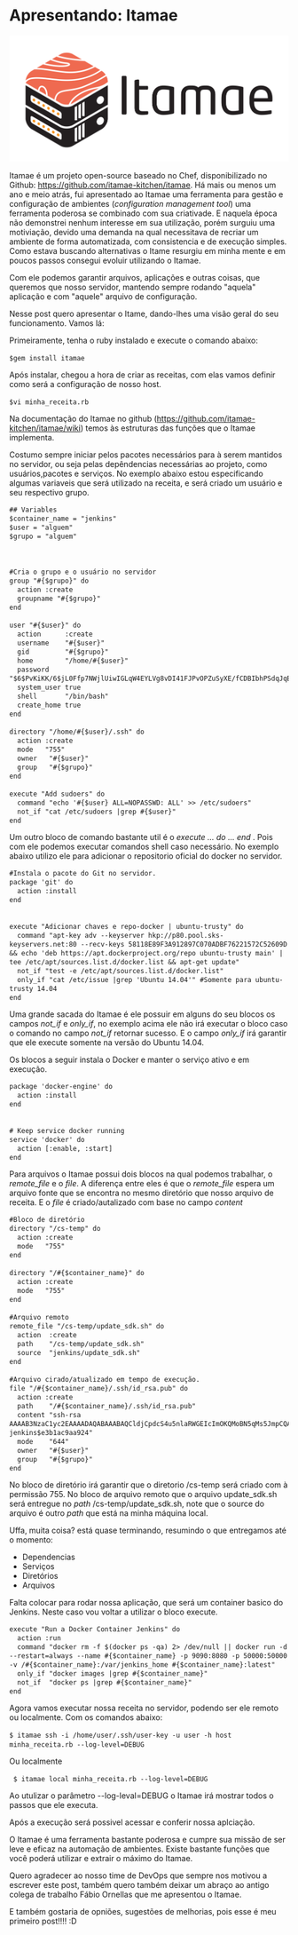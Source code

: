 # Apresentando: Itamae


![Itamae](images/logo_2.png)

Itamae é um projeto open-source baseado no Chef, disponibilizado no Github: https://github.com/itamae-kitchen/itamae. Há mais ou menos um ano e meio atrás, fui apresentado ao Itamae uma ferramenta para gestão e configuração de ambientes (<i>configuration management tool</i>) uma ferramenta poderosa se combinado com sua criativade. E naquela época não demonstrei nenhum interesse em sua utilização, porém surguiu uma motiviação, devido uma demanda na qual necessitava de recriar um ambiente de forma automatizada, com consistencia e de execução simples. Como estava buscando alternativas o Itame resurgiu em minha mente e em poucos passos consegui evoluir utilizando o Itamae.


Com ele podemos garantir arquivos, aplicações e outras coisas, que queremos que nosso servidor, mantendo sempre rodando "aquela" aplicação e com "aquele" arquivo de configuração.


Nesse post quero apresentar o Itame, dando-lhes uma visão geral do seu funcionamento. Vamos lá:

Primeiramente, tenha o ruby instalado e execute o comando abaixo:

`$gem install itamae`

Após instalar, chegou a hora de criar as receitas, com elas vamos definir como será a configuração de nosso host.

`$vi minha_receita.rb`

Na documentação do Itamae no github (https://github.com/itamae-kitchen/itamae/wiki) temos às estruturas das funções que o Itamae implementa.

Costumo sempre iniciar pelos pacotes necessários para à serem mantidos no servidor, ou seja pelas depêndencias necessárias ao projeto, como usuários,pacotes e serviços. No exemplo abaixo estou especificando algumas variaveis que será utilizado na receita, e será criado um usuário e seu respectivo grupo.




```
## Variables
$container_name = "jenkins"
$user = "alguem"
$grupo = "alguem"



#Cria o grupo e o usuário no servidor
group "#{$grupo}" do
  action :create
  groupname "#{$grupo}"
end

user "#{$user}" do
  action      :create
  username    "#{$user}"
  gid         "#{$grupo}"
  home        "/home/#{$user}"
  password    "$6$PvKiKK/6$jL0Ffp7NWjlUiwIGLqW4EYLVg8vDI41FJPvOPZuSyXE/fCDBIbhPSdqJqBUulHqsgZOeciahTU1Ww31o1f56U1"
  system_user true
  shell       "/bin/bash"
  create_home true
end

directory "/home/#{$user}/.ssh" do
  action :create
  mode   "755"
  owner   "#{$user}"
  group   "#{$grupo}"
end

execute "Add sudoers" do
  command "echo '#{$user} ALL=NOPASSWD: ALL' >> /etc/sudoers"
  not_if "cat /etc/sudoers |grep #{$user}"
end

```

Um outro bloco de comando bastante util é o <i>execute ... do ... end </i>. Pois com ele podemos executar comandos shell caso necessário. No exemplo abaixo utilizo ele para adicionar o repositorio oficial do docker no servidor.

```
#Instala o pacote do Git no servidor.
package 'git' do
  action :install
end


execute "Adicionar chaves e repo-docker | ubuntu-trusty" do
  command "apt-key adv --keyserver hkp://p80.pool.sks-keyservers.net:80 --recv-keys 58118E89F3A912897C070ADBF76221572C52609D && echo 'deb https://apt.dockerproject.org/repo ubuntu-trusty main' | tee /etc/apt/sources.list.d/docker.list && apt-get update"
  not_if "test -e /etc/apt/sources.list.d/docker.list"
  only_if "cat /etc/issue |grep 'Ubuntu 14.04'" #Somente para ubuntu-trusty 14.04
end

```

Uma grande sacada do Itamae é ele possuir em alguns do seu blocos os campos <i>not_if</i> e <i>only_if</i>, no exemplo acima ele não irá  executar o bloco caso o comando no campo <i>not_if</i> retornar sucesso. E o campo <i>only_if</i> irá garantir que ele execute somente na versão do Ubuntu 14.04.


Os blocos a seguir instala o Docker e manter o serviço ativo e em execução.

```
package 'docker-engine' do
  action :install
end


# Keep service docker running
service 'docker' do
  action [:enable, :start]
end
```
Para arquivos o Itamae possui dois blocos na qual podemos trabalhar, o <i>remote_file</i> e o <i>file</i>. A diferença entre eles é que o <i>remote_file</i> espera um arquivo fonte que se encontra no mesmo diretório que nosso arquivo de receita. E o <i>file</i> é criado/autalizado com base no campo <i>content</i>


```
#Bloco de diretório
directory "/cs-temp" do
  action :create
  mode   "755"
end

directory "/#{$container_name}" do
  action :create
  mode   "755"
end

#Arquivo remoto
remote_file "/cs-temp/update_sdk.sh" do
  action  :create
  path    "/cs-temp/update_sdk.sh"
  source  "jenkins/update_sdk.sh"
end

#Arquivo cirado/atualizado em tempo de execução.
file "/#{$container_name}/.ssh/id_rsa.pub" do
  action :create
  path    "/#{$container_name}/.ssh/id_rsa.pub"
  content "ssh-rsa AAAAB3NzaC1yc2EAAAADAQABAAABAQCldjCpdcS4u5nlaRWGEIcImOKQMoBN5qMs5JmpCQAHrDDd+h50JcxQWoih5GN18xV9dOZzOafKZVG0CRo7MVs/l0AnkyBBpWfj0MnnXLdZjt3cj65kfGVaZOU6E3b1QDzF9rd+eJjoyNu1sw/qDnbeXm5PjWEyKki9YilIEXzAweH+xXzOAS8Wh1vypQi+T7jiTD8b4U36XlE+KYEb0xpxGfgP+ReEFAD+Sfr41n2bahFcRVWIC9HbvRIq9WXC+1x2J8GLEMvPIKywNDZg18y9q3Tg/33VbRCmZGKAh3pwaDLipwdivWZG1jDmudLw0pYFDoIxl224ZAVdnFnXL2yv jenkins$e3b1ac9aa924"
  mode    "644"
  owner   "#{$user}"
  group   "#{$grupo}"
end

```



No bloco de diretório irá garantir que o diretorio /cs-temp será criado com à permissão 755. No bloco de arquivo remoto que o arquivo update_sdk.sh será entregue no <i>path</i> /cs-temp/update_sdk.sh, note que o source do arquivo é outro <i>path</i> que está na minha máquina local.

Uffa, muita coisa? está quase terminando, resumindo o que entregamos até o momento:

- Dependencias
- Serviços
- Diretórios
- Arquivos


Falta colocar para rodar nossa aplicação, que será um container basico do Jenkins. Neste caso vou voltar a utilizar o bloco execute.

```
execute "Run a Docker Container Jenkins" do
  action :run
  command "docker rm -f $(docker ps -qa) 2> /dev/null || docker run -d --restart=always --name #{$container_name} -p 9090:8080 -p 50000:50000 -v /#{$container_name}:/var/jenkins_home #{$container_name}:latest"
  only_if "docker images |grep #{$container_name}"
  not_if  "docker ps |grep #{$container_name}"
end
```

Agora vamos executar nossa receita no servidor, podendo ser ele remoto ou localmente. Com os comandos abaixo:

``$ itamae ssh -i /home/user/.ssh/user-key -u user -h host minha_receita.rb --log-level=DEBUG``

Ou localmente

`` $ itamae local minha_receita.rb --log-level=DEBUG``


Ao utulizar o parâmetro --log-leval=DEBUG o Itamae irá mostrar todos o passos que ele executa.

Após a execução será possivel acessar e conferir nossa aplciação.




O Itamae é uma ferramenta bastante poderosa e cumpre sua missão de ser leve e eficaz na automação de ambientes. Existe bastante funções que você poderá utilizar e extrair o máximo do Itamae.



Quero agradecer ao nosso time de DevOps que sempre nos motivou a escrever este post, também quero também deixar um abraço ao antigo colega de trabalho Fábio Ornellas que me apresentou o Itamae.


E também gostaria de opniões, sugestões de melhorias, pois esse é meu primeiro post!!!!  :D
